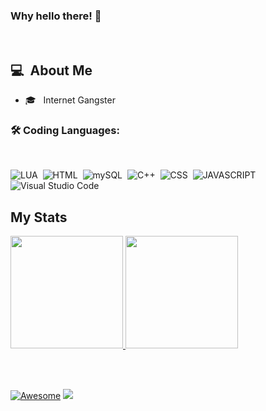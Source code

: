 ### Why hello there! 👋
<br />

## 💻 &nbsp;About Me 

- 🎓 &nbsp; Internet Gangster


### 🛠 Coding Languages: 

<br />

![LUA](https://img.shields.io/badge/-LUA-05122A?style=flat&logo=lua)&nbsp;
![HTML](https://img.shields.io/badge/-HTML-05122A?style=flat&logo=html)&nbsp;
![mySQL](https://img.shields.io/badge/-MYSQL-05122A?style=flat&logo=mysql)&nbsp;
![C++](https://img.shields.io/badge/-C++-05122A?style=flat&logo=C%2B%2B&logoColor=00599C)&nbsp;
![CSS](https://img.shields.io/badge/-CSS-05122A?style=flat&logo=C%2B%2B&logoColor=00599C)&nbsp;
![JAVASCRIPT](https://img.shields.io/badge/-Javascript-05122A?style=flat&logo=C%2B%2B&logo=javascript)&nbsp;
![Visual Studio Code](https://img.shields.io/badge/-Visual%20Studio%20Code-05122A?style=flat&logo=visual-studio-code&logoColor=007ACC)&nbsp;


## My Stats
<p>
<a href="https://github.com/AVS1508">
  <img height="180em" src="https://github-readme-stats.vercel.app/api?username=floraiin&show_icons=true&theme=radical" />
  <img height="180em" src="https://github-readme-stats-eight-theta.vercel.app/api/top-langs/?username=floraiin&theme=radical&layout=compact&exclude_lang=java+r" />
</a>
</p>

<br />
<br />

[![Awesome](https://awesome.re/badge.svg)](https://awesome.re) ![](https://komarev.com/ghpvc/?username=CruelSec&color=red)

